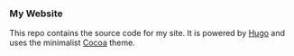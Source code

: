 ### My Website

This repo contains the source code for my site. It is powered by [Hugo](http://hugo.spf13.com/) and uses the minimalist [Cocoa](http://themes.gohugo.io/cocoa/) theme.